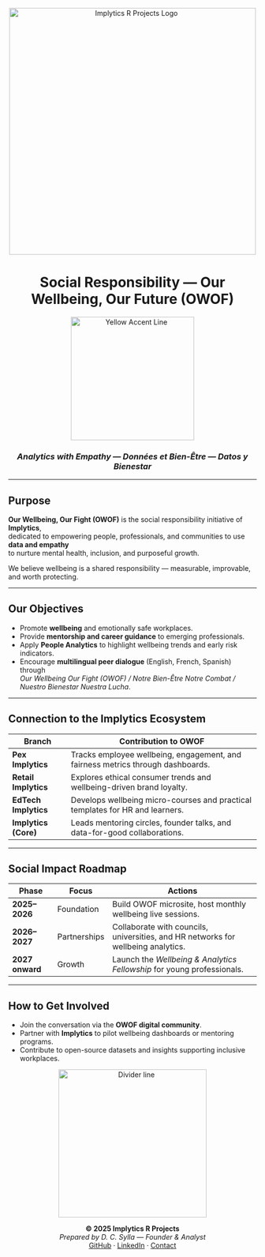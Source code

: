 <p align="center">
  <img src="./implytics_logo.png" alt="Implytics R Projects Logo" width="500">
</p>

<h1 align="center">Social Responsibility — Our Wellbeing, Our Future (OWOF)</h1>

<p align="center">
  <img src="https://dummyimage.com/400x3/fedc00/fedc00.png" alt="Yellow Accent Line" width="250">
</p>

<h3 align="center"><em>Analytics with Empathy — Données et Bien-Être — Datos y Bienestar</em></h3>

---

## Purpose

**Our Wellbeing, Our Fight (OWOF)** is the social responsibility initiative of **Implytics**,  
dedicated to empowering people, professionals, and communities to use **data and empathy**  
to nurture mental health, inclusion, and purposeful growth.

We believe wellbeing is a shared responsibility — measurable, improvable, and worth protecting.

---

## Our Objectives

- Promote **wellbeing** and emotionally safe workplaces.  
- Provide **mentorship and career guidance** to emerging professionals.  
- Apply **People Analytics** to highlight wellbeing trends and early risk indicators.  
- Encourage **multilingual peer dialogue** (English, French, Spanish) through  
  *Our Wellbeing Our Fight (OWOF) / Notre Bien-Être Notre Combat / Nuestro Bienestar Nuestra Lucha*.

---

## Connection to the Implytics Ecosystem

| Branch | Contribution to OWOF |
|--------|----------------------|
| **Pex Implytics** | Tracks employee wellbeing, engagement, and fairness metrics through dashboards. |
| **Retail Implytics** | Explores ethical consumer trends and wellbeing-driven brand loyalty. |
| **EdTech Implytics** | Develops wellbeing micro-courses and practical templates for HR and learners. |
| **Implytics (Core)** | Leads mentoring circles, founder talks, and data-for-good collaborations. |

---

## Social Impact Roadmap

| Phase | Focus | Actions |
|-------|--------|----------|
| **2025–2026** | Foundation | Build OWOF microsite, host monthly wellbeing live sessions. |
| **2026–2027** | Partnerships | Collaborate with councils, universities, and HR networks for wellbeing analytics. |
| **2027 onward** | Growth | Launch the *Wellbeing & Analytics Fellowship* for young professionals. |

---

## How to Get Involved

- Join the conversation via the **OWOF digital community**.  
- Partner with **Implytics** to pilot wellbeing dashboards or mentoring programs.  
- Contribute to open-source datasets and insights supporting inclusive workplaces.

<p align="center">
  <img src="https://dummyimage.com/400x2/fedc00/fedc00.png" alt="Divider line" width="300">
</p>

<p align="center">
  <strong>© 2025 Implytics R Projects</strong><br>
  <em>Prepared by D. C. Sylla — Founder & Analyst</em><br>
  <a href="https://github.com/Implyticsrprojects25">GitHub</a> · 
  <a href="https://www.linkedin.com/in/djeneba-coulibaly-sylla">LinkedIn</a> · 
  <a href="mailto:implyticsrprojects25@users.noreply.github.com">Contact</a>
</p>

